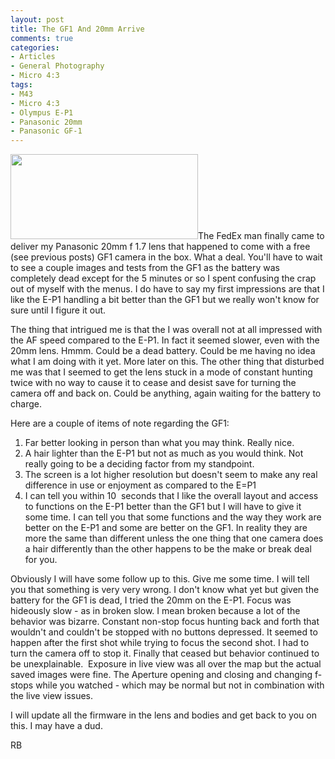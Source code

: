 ```yaml
---
layout: post
title: The GF1 And 20mm Arrive
comments: true
categories:
- Articles
- General Photography
- Micro 4:3
tags:
- M43
- Micro 4:3
- Olympus E-P1
- Panasonic 20mm
- Panasonic GF-1
---
```

<a rel="prettyPhoto" href="http://photo.rwboyer.com/wp-content/uploads/2010/09/P9110417.jpg"><img class="alignleft size-medium wp-image-2361" title="P9110417" src="http://photo.rwboyer.com/wp-content/uploads/2010/09/P9110417-300x136.jpg" alt="" width="300" height="136" /></a>The FedEx man finally came to deliver my Panasonic 20mm f 1.7 lens that happened to come with a free (see previous posts) GF1 camera in the box. What a deal. You'll have to wait to see a couple images and tests from the GF1 as the battery was completely dead except for the 5 minutes or so I spent confusing the crap out of myself with the menus. I do have to say my first impressions are that I like the E-P1 handling a bit better than the GF1 but we really won't know for sure until I figure it out.

The thing that intrigued me is that the I was overall not at all impressed with the AF speed compared to the E-P1. In fact it seemed slower, even with the 20mm lens. Hmmm. Could be a dead battery. Could be me having no idea what I am doing with it yet. More later on this. The other thing that disturbed me was that I seemed to get the lens stuck in a mode of constant hunting twice with no way to cause it to cease and desist save for turning the camera off and back on. Could be anything, again waiting for the battery to charge.

Here are a couple of items of note regarding the GF1:
<ol>
	<li>Far better looking in person than what you may think. Really nice.</li>
	<li>A hair lighter than the E-P1 but not as much as you would think. Not really going to be a deciding factor from my standpoint.</li>
	<li>The screen is a lot higher resolution but doesn't seem to make any real difference in use or enjoyment as compared to the E=P1</li>
	<li>I can tell you within 10  seconds that I like the overall layout and access to functions on the E-P1 better than the GF1 but I will have to give it some time. I can tell you that some functions and the way they work are better on the E-P1 and some are better on the GF1. In reality they are more the same than different unless the one thing that one camera does a hair differently than the other happens to be the make or break deal for you.</li>
</ol>
Obviously I will have some follow up to this. Give me some time. I will tell you that something is very very wrong. I don't know what yet but given the battery for the GF1 is dead, I tried the 20mm on the E-P1. Focus was hideously slow - as in broken slow. I mean broken because a lot of the behavior was bizarre. Constant non-stop focus hunting back and forth that wouldn't and couldn't be stopped with no buttons depressed. It seemed to happen after the first shot while trying to focus the second shot. I had to turn the camera off to stop it. Finally that ceased but behavior continued to be unexplainable.  Exposure in live view was all over the map but the actual saved images were fine. The Aperture opening and closing and changing f-stops while you watched - which may be normal but not in combination with the live view issues.

I will update all the firmware in the lens and bodies and get back to you on this. I may have a dud.

RB